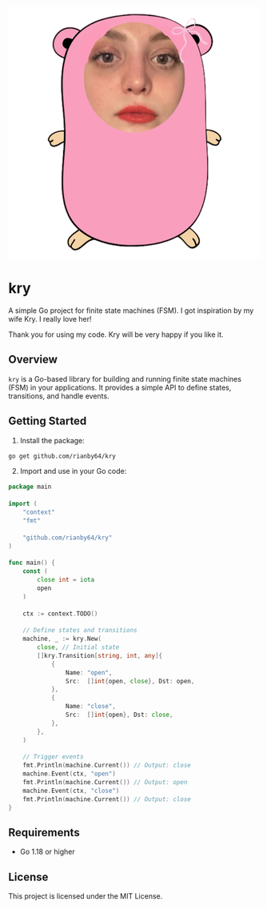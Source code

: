 <div style="text-align:center"><img src="https://github.com/rianby64/kry/blob/main/icon.png?raw=true" /></div>

# kry

A simple Go project for finite state machines (FSM). I got inspiration by my wife Kry. I really love her!

Thank you for using my code. Kry will be very happy if you like it.

## Overview

`kry` is a Go-based library for building and running finite state machines (FSM) in your applications. It provides a simple API to define states, transitions, and handle events.

## Getting Started

1. Install the package:

```sh
go get github.com/rianby64/kry
```

2. Import and use in your Go code:

```go
package main

import (
	"context"
	"fmt"

	"github.com/rianby64/kry"
)

func main() {
	const (
		close int = iota
		open
	)

	ctx := context.TODO()

	// Define states and transitions
	machine, _ := kry.New(
		close, // Initial state
		[]kry.Transition[string, int, any]{
			{
				Name: "open",
				Src:  []int{open, close}, Dst: open,
			},
			{
				Name: "close",
				Src:  []int{open}, Dst: close,
			},
		},
	)

	// Trigger events
	fmt.Println(machine.Current()) // Output: close
	machine.Event(ctx, "open")
	fmt.Println(machine.Current()) // Output: open
	machine.Event(ctx, "close")
	fmt.Println(machine.Current()) // Output: close
}
```

## Requirements

- Go 1.18 or higher

## License

This project is licensed under the MIT License.
